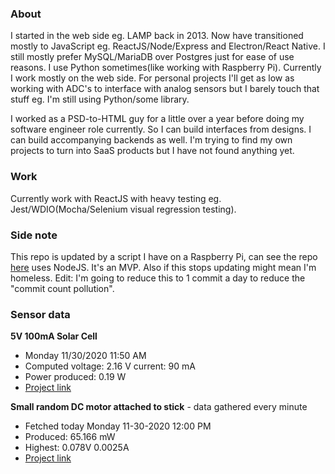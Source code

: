 ### About

I started in the web side eg. LAMP back in 2013. Now have transitioned mostly to JavaScript eg. ReactJS/Node/Express and Electron/React Native. I still mostly prefer MySQL/MariaDB over Postgres just for ease of use reasons. I use Python sometimes(like working with Raspberry Pi). Currently I work mostly on the web side. For personal projects I'll get as low as working with ADC's to interface with analog sensors but I barely touch that stuff eg. I'm still using Python/some library.

I worked as a PSD-to-HTML guy for a little over a year before doing my software engineer role currently. So I can build interfaces from designs. I can build accompanying backends as well. I'm trying to find my own projects to turn into SaaS products but I have not found anything yet.

### Work

Currently work with ReactJS with heavy testing eg. Jest/WDIO(Mocha/Selenium visual regression testing).

### Side note
This repo is updated by a script I have on a Raspberry Pi, can see the repo [here](https://github.com/jdc-cunningham/raspi-git-repo-updater) uses NodeJS. It's an MVP. Also if this stops updating might mean I'm homeless. Edit: I'm going to reduce this to 1 commit a day to reduce the "commit count pollution".

### Sensor data
**5V 100mA Solar Cell**
- Monday 11/30/2020 11:50 AM
- Computed voltage: 2.16 V current: 90 mA
- Power produced: 0.19 W
- [Project link](https://github.com/jdc-cunningham/raspisolarplotter)

**Small random DC motor attached to stick** - data gathered every minute
- Fetched today Monday 11-30-2020 12:00 PM
- Produced: 65.166 mW
- Highest: 0.078V 0.0025A
- [Project link](https://github.com/jdc-cunningham/turbine-raspi)
